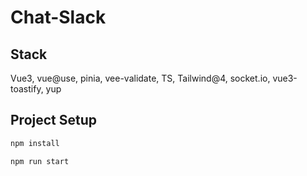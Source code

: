 # Chat-Slack

## Stack

Vue3, vue@use, pinia, vee-validate, TS, Tailwind@4, socket.io, vue3-toastify, yup

## Project Setup

```sh
npm install
```

```sh
npm run start
```
